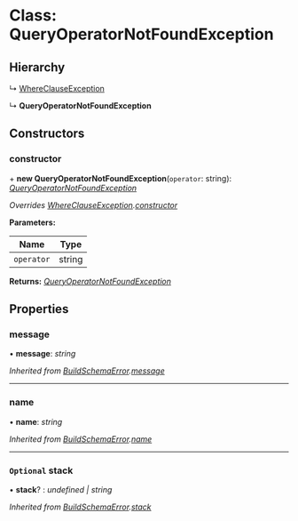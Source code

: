 # Class: QueryOperatorNotFoundException

## Hierarchy

  ↳ [WhereClauseException](whereclauseexception.md)

  ↳ **QueryOperatorNotFoundException**

## Constructors

###  constructor

\+ **new QueryOperatorNotFoundException**(`operator`: string): *[QueryOperatorNotFoundException](queryoperatornotfoundexception.md)*

*Overrides [WhereClauseException](whereclauseexception.md).[constructor](whereclauseexception.md#constructor)*

**Parameters:**

Name | Type |
------ | ------ |
`operator` | string |

**Returns:** *[QueryOperatorNotFoundException](queryoperatornotfoundexception.md)*

## Properties

###  message

• **message**: *string*

*Inherited from [BuildSchemaError](buildschemaerror.md).[message](buildschemaerror.md#message)*

___

###  name

• **name**: *string*

*Inherited from [BuildSchemaError](buildschemaerror.md).[name](buildschemaerror.md#name)*

___

### `Optional` stack

• **stack**? : *undefined | string*

*Inherited from [BuildSchemaError](buildschemaerror.md).[stack](buildschemaerror.md#optional-stack)*
